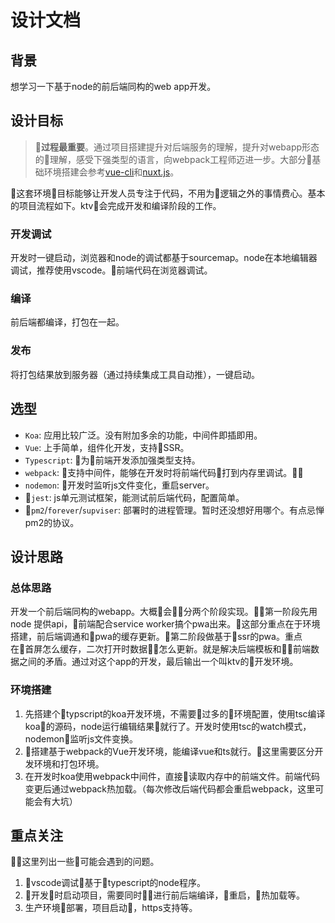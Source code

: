# 设计文档

## 背景

想学习一下基于node的前后端同构的web app开发。

## 设计目标

> **过程最重要**。通过项目搭建提升对后端服务的理解，提升对webapp形态的理解，感受下强类型的语言，向webpack工程师迈进一步。大部分基础环境搭建会参考[vue-cli](https://github.com/vuejs/vue-cli)和[nuxt.js](https://github.com/nuxt/nuxt.js)。

这套环境目标能够让开发人员专注于代码，不用为逻辑之外的事情费心。基本的项目流程如下。ktv会完成开发和编译阶段的工作。

### 开发调试

开发时一键启动，浏览器和node的调试都基于sourcemap。node在本地编辑器调试，推荐使用vscode。前端代码在浏览器调试。

### 编译

前后端都编译，打包在一起。

### 发布

将打包结果放到服务器（通过持续集成工具自动推），一键启动。

## 选型

* `Koa`: 应用比较广泛。没有附加多余的功能，中间件即插即用。
* `Vue`: 上手简单，组件化开发，支持SSR。
* `Typescript`: 为前端开发添加强类型支持。
* `webpack`: 支持中间件，能够在开发时将前端代码打到内存里调试。
* `nodemon`: 开发时监听js文件变化，重启server。
* `jest`: js单元测试框架，能测试前后端代码，配置简单。
* `pm2`/`forever`/`supviser`: 部署时的进程管理。暂时还没想好用哪个。有点忌惮pm2的协议。

## 设计思路

### 总体思路

开发一个前后端同构的webapp。大概会分两个阶段实现。第一阶段先用node 提供api，前端配合service worker搞个pwa出来。这部分重点在于环境搭建，前后端调通和pwa的缓存更新。第二阶段做基于ssr的pwa。重点在首屏怎么缓存，二次打开时数据怎么更新。就是解决后端模板和前端数据之间的矛盾。通过对这个app的开发，最后输出一个叫ktv的开发环境。

### 环境搭建

1. 先搭建个typscript的koa开发环境，不需要过多的环境配置，使用tsc编译koa的源码，node运行编辑结果就行了。开发时使用tsc的watch模式，nodemon监听js文件变换。
2. 搭建基于webpack的Vue开发环境，能编译vue和ts就行。这里需要区分开发环境和打包环境。
3. 在开发时koa使用webpack中间件，直接读取内存中的前端文件。前端代码变更后通过webpack热加载。（每次修改后端代码都会重启webpack，这里可能会有大坑）


## 重点关注

这里列出一些可能会遇到的问题。

1. vscode调试基于typescript的node程序。
2. 开发时启动项目，需要同时进行前后端编译，重启，热加载等。
3. 生产环境部署，项目启动，https支持等。